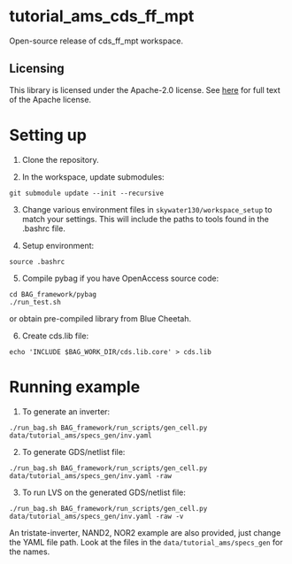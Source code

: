 # tutorial_ams_cds_ff_mpt

Open-source release of cds_ff_mpt workspace.

## Licensing

This library is licensed under the Apache-2.0 license.  See [here](LICENSE) for full text of the
Apache license.

# Setting up

1. Clone the repository.

2. In the workspace, update submodules:

```
git submodule update --init --recursive
```

3. Change various environment files in `skywater130/workspace_setup` to match your settings.
This will include the paths to tools found in the .bashrc file.

4. Setup environment:
```
source .bashrc
```

5. Compile pybag if you have OpenAccess source code:

```
cd BAG_framework/pybag
./run_test.sh
```

or obtain pre-compiled library from Blue Cheetah.

6. Create cds.lib file:
```
echo 'INCLUDE $BAG_WORK_DIR/cds.lib.core' > cds.lib
```


# Running example

1. To generate an inverter:

```
./run_bag.sh BAG_framework/run_scripts/gen_cell.py data/tutorial_ams/specs_gen/inv.yaml
```

2. To generate GDS/netlist file:

```
./run_bag.sh BAG_framework/run_scripts/gen_cell.py data/tutorial_ams/specs_gen/inv.yaml -raw
```

3. To run LVS on the generated GDS/netlist file:

```
./run_bag.sh BAG_framework/run_scripts/gen_cell.py data/tutorial_ams/specs_gen/inv.yaml -raw -v
```

An tristate-inverter, NAND2, NOR2 example are also provided, just change the YAML file path.  Look
at the files in the `data/tutorial_ams/specs_gen` for the names.


